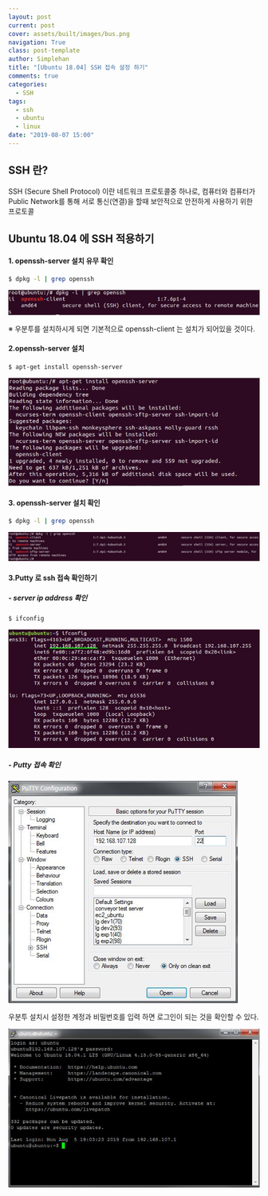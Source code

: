 ```yaml
---
layout: post
current: post
cover: assets/built/images/bus.png
navigation: True
class: post-template
author: Simplehan
title: "[Ubuntu 18.04] SSH 접속 설정 하기"
comments: true
categories:
  - SSH
tags:
  - ssh
  - ubuntu
  - linux
date: "2019-08-07 15:00"
---
```


## SSH 란?

SSH (Secure Shell Protocol) 이란 네트워크 프로토콜중 하나로, 컴퓨터와 컴퓨터가 Public Network를 통해 서로 통신(연결)을 할때 보안적으로 안전하게 사용하기 위한 프로토콜

## Ubuntu 18.04 에 SSH 적용하기

#### 1. openssh-server 설치 유무 확인

~~~bash
$ dpkg -l | grep openssh
~~~

![img](\assets\built\images\ssh-how_to_setup_ssh\dpkg-openssh.jpg)

※ 우분투를 설치하시게 되면 기본적으로 openssh-client 는 설치가 되어있을 것이다.

#### 2.openssh-server 설치

~~~bash
$ apt-get install openssh-server
~~~

![img](\assets\built\images\ssh-how_to_setup_ssh\install-openssh-server.jpg)

#### 3. openssh-server 설치 확인

~~~bash
$ dpkg -l | grep openssh
~~~

![img](\assets\built\images\ssh-how_to_setup_ssh\check-install-openssh.jpg)

#### 3.Putty 로 ssh 접속 확인하기

##### - server ip address 확인

~~~bash
$ ifconfig
~~~

![img](\assets\built\images\ssh-how_to_setup_ssh\check-ipadress.jpg)

#####  - Putty 접속 확인 

![img](\assets\built\images\ssh-how_to_setup_ssh\putty.jpg)

우분투 설치시 설정한 계정과 비밀번호를 입력 하면 로그인이 되는 것을 확인할 수 있다.

![img](\assets\built\images\ssh-how_to_setup_ssh\connect.jpg)



